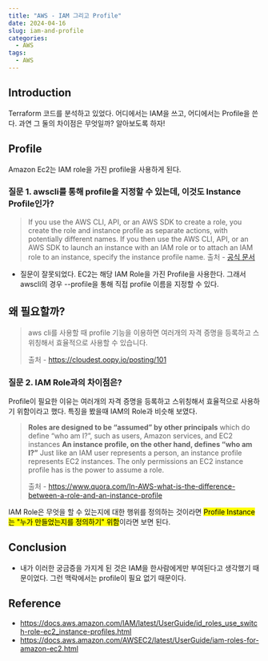 ```yaml
---
title: "AWS - IAM 그리고 Profile"
date: 2024-04-16
slug: iam-and-profile
categories:
  - AWS
tags:
  - AWS
---
```


## Introduction

Terraform 코드를 분석하고 있었다. 어디에서는 IAM을 쓰고, 어디에서는 Profile을 쓴다. 과연 그 둘의 차이점은 무엇일까? 알아보도록 하자!

## Profile

Amazon Ec2는 IAM role을 가진 profile을 사용하게 된다.

### 질문 1. awscli를 통해 profile을 지정할 수 있는데, 이것도 Instance Profile인가?

> If you use the AWS CLI, API, or an AWS SDK to create a role, you create the role and instance profile as separate actions, with potentially different names. If you then use the AWS CLI, API, or an AWS SDK to launch an instance with an IAM role or to attach an IAM role to an instance, specify the instance profile name.
> 출처 - [공식 문서](https://docs.aws.amazon.com/AWSEC2/latest/UserGuide/iam-roles-for-amazon-ec2.html)

- 질문이 잘못되었다. EC2는 해당 IAM Role을 가진 Profile을 사용한다. 그래서 awscli의 경우 --profile을 통해 직접 profile 이름을 지정할 수 있다.

## 왜 필요할까?

> aws cli를 사용할 때 profile 기능을 이용하면 여러개의 자격 증명을 등록하고 스위칭해서 효율적으로 사용할 수 있습니다.
>
> 출처 - https://cloudest.oopy.io/posting/101

### 질문 2. IAM Role과의 차이점은?

Profile이 필요한 이유는 여러개의 자격 증명을 등록하고 스위칭해서 효율적으로 사용하기 위함이라고 했다. 특징을 봤을때 IAM의 Role과 비슷해 보였다.

> **Roles are designed to be “assumed” by other principals** which do define “who am I?”, such as users, Amazon services, and EC2 instances
> **An instance profile, on the other hand, defines “who am I?”** Just like an IAM user represents a person, an instance profile represents EC2 instances. The only permissions an EC2 instance profile has is the power to assume a role.
>
> 출처 - https://www.quora.com/In-AWS-what-is-the-difference-between-a-role-and-an-instance-profile

IAM Role은 무엇을 할 수 있는지에 대한 행위를 정의하는 것이라면 <mark class="hltr-dark-green">Profile Instance는 "누가 만들었는지를 정의하기" 위함</mark>이라면 보면 된다.

## Conclusion

- 내가 이러한 궁금증을 가지게 된 것은 IAM을 한사람에게만 부여된다고 생각했기 때문이었다. 그런 맥락에서는 profile이 필요 없기 때문이다.

## Reference

- https://docs.aws.amazon.com/IAM/latest/UserGuide/id_roles_use_switch-role-ec2_instance-profiles.html
- https://docs.aws.amazon.com/AWSEC2/latest/UserGuide/iam-roles-for-amazon-ec2.html
